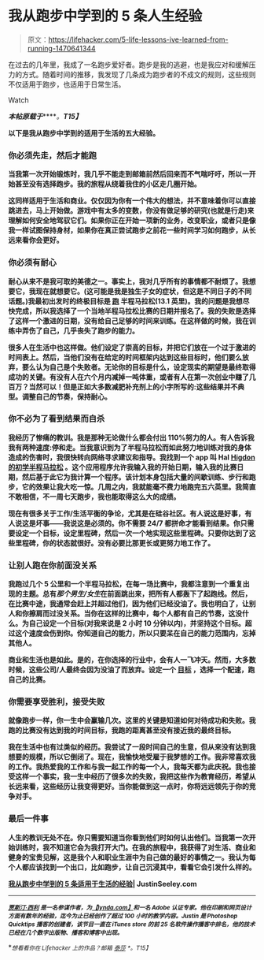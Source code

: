 # 我从跑步中学到的 5 条人生经验

> 原文：<https://lifehacker.com/5-life-lessons-ive-learned-from-running-1470641344>

在过去的几年里，我成了一名跑步爱好者。跑步是我的逃避，也是我应对和缓解压力的方式。随着时间的推移，我发现了几条成为跑步者的不成文的规则，这些规则不仅适用于跑步，也适用于日常生活。

Watch

***本帖原载于***[](http://justinseeley.com/editorial/5-lessons-ive-learned-from-running-apply-life/)*****。**T15】***

**以下是我从跑步中学到的适用于生活的五大经验。**

### **你必须先走，然后才能跑**

**当我第一次开始锻炼时，我几乎不能走到邮箱前然后回来而不气喘吁吁，所以一开始甚至没有选择跑步。我的旅程从绕着我住的小区走几圈开始。**

**这同样适用于生活和商业。仅仅因为你有一个伟大的想法，并不意味着你可以直接跳进去，马上开始做。游戏中有太多的变数，你没有做足够的研究(也就是行走)来理解如何安全地驾驭它们。如果你正在开始一项新的业务，改变职业，或者只是像我一样试图保持身材，如果你在真正尝试跑步之前花一些时间学习如何跑步，从长远来看你会更好。**

### **你必须有耐心**

**耐心从来不是我可取的美德之一。事实上，我对几乎所有的事情都不耐烦了。我想要它，我现在就想要它。(这可能是我是独生子女的症状，但这是不同日子的不同话题。)我最初出发时的终极目标是 [跑](https://lifehacker.com/how-i-went-from-barely-jogging-to-running-100-miles-per-583956437) 半程马拉松(13.1 英里)。我的问题是我想尽快完成，所以我选择了一个当地半程马拉松比赛的日期并报名了。我的失败是选择了这样一个激进的日期，没有给自己足够的时间来训练。在这样做的时候，我在训练中弄伤了自己，几乎丧失了跑步的能力。**

**很多人在生活中也这样做。他们设定了崇高的目标，并把它们放在一个过于激进的时间表上。然后，当他们没有在给定的时间框架内达到这些目标时，他们要么放弃，要么认为自己是个失败者。无论你的目标是什么，设定现实的期望是最终取得成功的关键。有没有人在六个月内减掉一吨体重，或者有人在第一次创业中赚了几百万？当然可以！但是正如大多数减肥补充剂上的小字所写的:这些结果并不典型。调整自己的节奏，保持耐心。**

### **你不必为了看到结果而自杀**

**我经历了惨痛的教训。我是那种无论做什么都会付出 110%努力的人。有人告诉我我有两种速度:停和走。当我意识到为了半程马拉松而如此努力地训练对我的身体造成的伤害时，我很快转向网络寻求建议和指导。我找到一个 app 叫 Hal [Higdon 的初学半程马拉松](https://itunes.apple.com/us/app/hal-higdon-1-2-marathon-training/id403111373?mt=8&ls=1) 。这个应用程序允许我输入我的开始日期，输入我的比赛日期，然后基于此它为我计算一个程序。该计划本身包括大量的间歇训练、步行和跑步，它的效果让我大吃一惊。几周之内，我就能毫不费力地跑完五六英里。我简直不敢相信，不一周七天跑步，我也能取得这么大的成绩。**

**现在有很多关于工作/生活平衡的争论，尤其是在硅谷社区。有人说这是好事，有人说这是坏事——我说这是必须的。你不需要 24/7 都拼命才能看到结果。你只需要设定一个目标，设定里程碑，然后一次一个地实现这些里程碑。只要你达到了这些里程碑，你的状态就很好。没有必要比那更长或更努力地工作了。**

### **让别人跑在你前面没关系**

**我跑过几个 5 公里和一个半程马拉松，在每一场比赛中，我都注意到一个重复出现的主题。总有*那个男生/女生*在前面跳出来，把所有人都轰下了起跑线。然后，在比赛中途，我通常会赶上并超过他们，因为他们已经没油了。我也明白了，让别人和你擦肩而过没关系。当你在这样的比赛中，每个人都有自己的节奏，这没什么。为自己设定一个目标(对我来说是 2 小时 10 分钟以内)，并坚持这个目标。超过这个速度会伤到你。你知道自己的能力，所以只要呆在自己的能力范围内，忘掉其他人。**

**商业和生活也是如此。是的，在你选择的行业中，会有人一飞冲天。然而，大多数时候，这些公司/人最终会因为没油了而放弃。设定一个 [目标](https://lifehacker.com/focus-your-ambitions-with-the-lifehacker-hierarchy-of-g-5912971) ，选择一个配速，跑自己的比赛。**

### **你需要享受胜利，接受失败**

**就像跑步一样，你一生中会赢输几次。这里的关键是知道如何对待成功和失败。我跑的比赛没有达到我的时间目标，我跑的距离甚至没有接近我的最终目标。**

**我在生活中也有过类似的经历。我尝试了一段时间自己的生意，但从来没有达到我想要的规模，所以它倒闭了。现在，我愉快地受雇于我梦想的工作。我非常喜欢我的工作。我热爱我的工作和与我一起工作的每一个人，我每天都为此庆祝。我也接受这样一个事实，我一生中经历了很多次的失败，我把这些作为教育经历，希望从长远来看，这些经历让我变得更好。当你能做到这一点时，你将远远领先于你的竞争对手。**

### **最后一件事**

**人生的教训无处不在。你只需要知道当你看到他们时如何认出他们。当我第一次开始训练时，我不知道它会为我打开大门。在我的旅程中，我获得了对生活、商业和健身的宝贵见解，这是我个人和职业生涯中为自己做的最好的事情之一。我认为每个人都应该找到一个出口，比如跑步，让自己沉浸其中，看看它会引发什么样的。**

**[我从跑步中学到的 5 条适用于生活的经验](http://justinseeley.com/editorial/5-lessons-ive-learned-from-running-apply-life/)| JustinSeeley.com**

* * *

**[<small>*贾斯汀·西利*</small>](https://twitter.com/JustinSeeley) <small>*是一名参谋作者，为*</small>[<small>*【lynda.com】*</small>](http://lynda.com/)<small>*和一名 Adobe 认证专家。他在印刷和网页设计方面有数年的经验，迄今为止已经创作了超过 100 小时的教学内容。Justin 是 Photoshop Quicktips 播客的创建者，该节目一直在 iTunes store 的前 25 名软件操作播客中排名，他的技术已经在几个数字出版物、播客和博客中出现。*</small>**

**<small>*想看看你在 Lifehacker 上的作品？邮箱*</small> [<small>*泰莎*</small>](https://mail.google.com/mail/?view=cm&fs=1&tf=1&to=tessa@lifehacker.com) <small>*。*T15】</small>**
